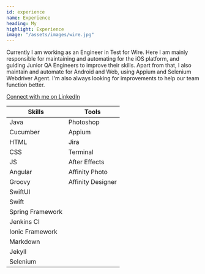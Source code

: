 ```yaml
---
id: experience
name: Experience
heading: My
highlight: Experience
image: "/assets/images/wire.jpg"
---
```


Currently I am working as an Engineer in Test for Wire. Here I am mainly responsible for maintaining and automating for the iOS platform, and guiding Junior QA Engineers to improve their skills. Apart from that, I also maintain and automate for Android and Web, using Appium and Selenium Webdriver Agent. I'm also always looking for improvements to help our team function better.

[Connect with me on LinkedIn](https://www.linkedin.com/in/victor-wi/)


|Skills            |Tools               |
|------------------|--------------------|
| Java             |Photoshop           |
| Cucumber         | Appium             |
| HTML             | Jira               |
| CSS              | Terminal           |
| JS               | After Effects      |
| Angular          | Affinity Photo     |
| Groovy           | Affinity Designer  |
| SwiftUI          |                    |
| Swift            |                    |
| Spring Framework |                    |
| Jenkins CI       |                    |
| Ionic Framework  |                    |
| Markdown         |                    |
| Jekyll           |                    |
| Selenium         |                    |
